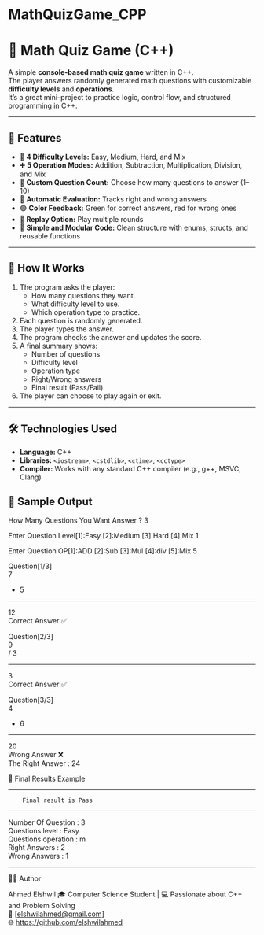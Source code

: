 # MathQuizGame_CPP

# 🧮 Math Quiz Game (C++)

A simple **console-based math quiz game** written in C++.  
The player answers randomly generated math questions with customizable **difficulty levels** and **operations**.  
It’s a great mini–project to practice logic, control flow, and structured programming in C++.

---

## 🚀 Features

- 🎯 **4 Difficulty Levels:** Easy, Medium, Hard, and Mix  
- ➕ **5 Operation Modes:** Addition, Subtraction, Multiplication, Division, and Mix  
- 🔢 **Custom Question Count:** Choose how many questions to answer (1–10)  
- 🧠 **Automatic Evaluation:** Tracks right and wrong answers  
- 🟢 **Color Feedback:** Green for correct answers, red for wrong ones  
- 🔁 **Replay Option:** Play multiple rounds  
- 💾 **Simple and Modular Code:** Clean structure with enums, structs, and reusable functions

---

## 🧩 How It Works

1. The program asks the player:
   - How many questions they want.
   - What difficulty level to use.
   - Which operation type to practice.
2. Each question is randomly generated.
3. The player types the answer.
4. The program checks the answer and updates the score.
5. A final summary shows:
   - Number of questions
   - Difficulty level
   - Operation type
   - Right/Wrong answers
   - Final result (Pass/Fail)
6. The player can choose to play again or exit.

---

## 🛠️ Technologies Used

- **Language:** C++  
- **Libraries:** `<iostream>`, `<cstdlib>`, `<ctime>`, `<cctype>`  
- **Compiler:** Works with any standard C++ compiler (e.g., g++, MSVC, Clang)

## 📸 Sample Output

How Many Questions You Want Answer ? 3

Enter Question Level[1]:Easy [2]:Medium [3]:Hard [4]:Mix
1

Enter Question OP[1]:ADD [2]:Sub [3]:Mul [4]:div [5]:Mix
5


Question[1/3]  
7  
+ 5
______________
12  
Correct Answer ✅

Question[2/3]  
9  
/ 3
______________
3  
Correct Answer ✅

Question[3/3]  
4  
* 6
______________
20  
Wrong Answer ❌  
The Right Answer : 24

🧾 Final Results Example
_______________________________________
        Final result is Pass 
_______________________________________
Number Of Question : 3  
Questions level : Easy  
Questions operation : m   
Right Answers : 2  
Wrong Answers : 1  
_______________________________________

🧑‍💻 Author

Ahmed Elshwil
🎓 Computer Science Student | 💻 Passionate about C++ and Problem Solving  
📧 [elshwilahmed@gmail.com]  
🌐 https://github.com/elshwilahmed  
